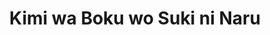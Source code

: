 --- 
title: "Kimi wa Boku wo Suki ni Naru"
publishdate: "2019-6-18T16:48:46+02:00"
src: "https://365manga.net/manga/kimi-wa-boku-wo-suki-ni-naru"
image: "https://data.365manga.net/images/thumbnails/16014-kimi-wa-boku-wo-suki-ni-naru.jpg"
description: "From Peccatore Sanctuary: The cheerful and open high school freshman, Nakazato Haruka has fallen in love! With his classmate - basketball's club Tajima Kaoru. Haruka started his fierce attacks, and also declared 'You will like me for sure!' How will the cool and quiet Kaoru react after knowing about Haruka's feelings?"
---